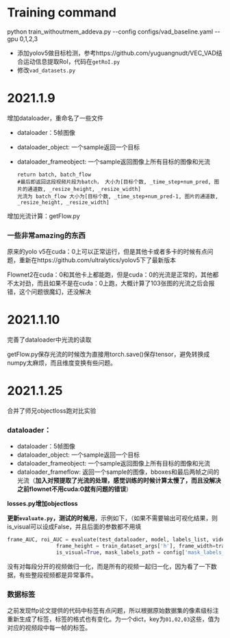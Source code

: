 # Training command
python train_withoutmem_addeva.py --config configs/vad_baseline.yaml --gpu 0,1,2,3

- 添加yolov5做目标检测，参考https://github.com/yuguangnudt/VEC_VAD结合运动信息提取RoI，代码在`getRoI.py`
- 修改`vad_datasets.py`



# 2021.1.9

增加dataloader，重命名了一些文件

- dataloader：5帧图像

- dataloader_object: 一个sample返回一个目标

- dataloader_frameobject: 一个sample返回图像上所有目标的图像和光流

  ```
  return batch, batch_flow   
  #最后即返回这段视频片段为batch， 大小为[目标个数, _time_step+num_pred, 图片的通道数, _resize_height, _resize_width]
  光流为 batch_flow 大小为[目标个数, _time_step+num_pred-1, 图片的通道数, _resize_height, _resize_width]
  ```

增加光流计算：getFlow.py



### 一些非常amazing的东西

原来的yolo v5在cuda：0上可以正常运行，但是其他卡或者多卡的时候有点问题，重新在https://github.com/ultralytics/yolov5下了最新版本

Flownet2在cuda：0和其他卡上都能跑，但是cuda：0的光流是正常的，其他都不太对劲，而且如果不是在cuda：0上跑，大概计算了103张图的光流之后会报错，这个问题很魔幻，还没解决



# 2021.1.10

完善了dataloader中光流的读取

getFlow.py保存光流的时候改为直接用torch.save()保存tensor，避免转换成numpy太麻烦，而且维度变换有些问题。



# 2021.1.25

合并了师兄objectloss跑对比实验

### dataloader：

- dataloader：5帧图像
- dataloader_object: 一个sample返回一个目标
- dataloader_frameobject: 一个sample返回图像上所有目标的图像和光流
- dataloader_frameflow: 返回一个sample的图像，bboxes和最后两帧之间的光流（**加入对预提取了光流的处理，感觉训练的时候计算太慢了，而且没解决之前flownet不用cuda:0就有问题的错误**）

**losses.py增加objectloss**

**更新`evaluate.py`，测试的时候用**，示例如下，（如果不需要输出可视化结果，则is_visual可以设成False，并且后面的参数都不用填

```python
frame_AUC, roi_AUC = evaluate(test_dataloader, model, labels_list, videos, loss_func_mse, config['test_dataset_type'], test_bboxes=config['test_bboxes'],
                frame_height = train_dataset_args['h'], frame_width=train_dataset_args['w'], 
                is_visual=True, mask_labels_path = config['mask_labels_path'], save_path = os.path.join(save_path, "./final"), labels_dict=labels) 
```

没有对每段分开的视频做归一化，而是所有的视频一起归一化，因为看了一下数据，有些整段视频都是异常事件。

### 数据标签

之前发现ffp论文提供的代码中标签有点问题，所以根据原始数据集的像素级标注重新生成了标签，标签的格式也有变化。为一个dict，key为`01,02,03`这些，值为对应的视频段中每一帧的标签。



